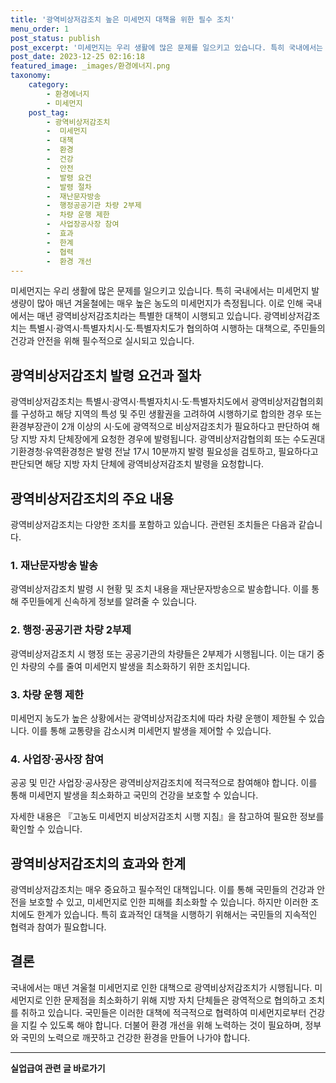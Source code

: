 ```yaml
---
title: '광역비상저감조치 높은 미세먼지 대책을 위한 필수 조치'
menu_order: 1
post_status: publish
post_excerpt: '미세먼지는 우리 생활에 많은 문제를 일으키고 있습니다. 특히 국내에서는 미세먼지 발생량이 많아 매년 겨울철에는 매우 높은 농도의 미세먼지가 측정됩니다. 이로 인해 국내에서는 매년 광역비상저감조치라는 특별한 대책이 시행되고 있습니다. 광역비상저감조치는 특별시 광역시 특별자치시 도 특별자치도가 협의하여 시행하는 대책으로, 주민들의 건강과 안전을 위해 필수적으로 실시되고 있습니다.'
post_date: 2023-12-25 02:16:18
featured_image: _images/환경에너지.png
taxonomy:
    category:
        - 환경에너지
        - 미세먼지
    post_tag:
        - 광역비상저감조치
        -  미세먼지
        -  대책
        -  환경
        -  건강
        -  안전
        -  발령 요건
        -  발령 절차
        -  재난문자방송
        -  행정공공기관 차량 2부제
        -  차량 운행 제한
        -  사업장공사장 참여
        -  효과
        -  한계
        -  협력
        -  환경 개선
---
```



미세먼지는 우리 생활에 많은 문제를 일으키고 있습니다. 특히 국내에서는 미세먼지 발생량이 많아 매년 겨울철에는 매우 높은 농도의 미세먼지가 측정됩니다. 이로 인해 국내에서는 매년 광역비상저감조치라는 특별한 대책이 시행되고 있습니다. 광역비상저감조치는 특별시·광역시·특별자치시·도·특별자치도가 협의하여 시행하는 대책으로, 주민들의 건강과 안전을 위해 필수적으로 실시되고 있습니다.

## 광역비상저감조치 발령 요건과 절차

광역비상저감조치는 특별시·광역시·특별자치시·도·특별자치도에서 광역비상저감협의회를 구성하고 해당 지역의 특성 및 주민 생활권을 고려하여 시행하기로 합의한 경우 또는 환경부장관이 2개 이상의 시·도에 광역적으로 비상저감조치가 필요하다고 판단하여 해당 지방 자치 단체장에게 요청한 경우에 발령됩니다. 광역비상저감협의회 또는 수도권대기환경청·유역환경청은 발령 전날 17시 10분까지 발령 필요성을 검토하고, 필요하다고 판단되면 해당 지방 자치 단체에 광역비상저감조치 발령을 요청합니다.

## 광역비상저감조치의 주요 내용

광역비상저감조치는 다양한 조치를 포함하고 있습니다. 관련된 조치들은 다음과 같습니다.

### 1. 재난문자방송 발송

광역비상저감조치 발령 시 현황 및 조치 내용을 재난문자방송으로 발송합니다. 이를 통해 주민들에게 신속하게 정보를 알려줄 수 있습니다.

### 2. 행정‧공공기관 차량 2부제

광역비상저감조치 시 행정 또는 공공기관의 차량들은 2부제가 시행됩니다. 이는 대기 중인 차량의 수를 줄여 미세먼지 발생을 최소화하기 위한 조치입니다.

### 3. 차량 운행 제한

미세먼지 농도가 높은 상황에서는 광역비상저감조치에 따라 차량 운행이 제한될 수 있습니다. 이를 통해 교통량을 감소시켜 미세먼지 발생을 제어할 수 있습니다.

### 4. 사업장‧공사장 참여

공공 및 민간 사업장‧공사장은 광역비상저감조치에 적극적으로 참여해야 합니다. 이를 통해 미세먼지 발생을 최소화하고 국민의 건강을 보호할 수 있습니다.

자세한 내용은 『고농도 미세먼지 비상저감조치 시행 지침』을 참고하여 필요한 정보를 확인할 수 있습니다.

## 광역비상저감조치의 효과와 한계

광역비상저감조치는 매우 중요하고 필수적인 대책입니다. 이를 통해 국민들의 건강과 안전을 보호할 수 있고, 미세먼지로 인한 피해를 최소화할 수 있습니다. 하지만 이러한 조치에도 한계가 있습니다. 특히 효과적인 대책을 시행하기 위해서는 국민들의 지속적인 협력과 참여가 필요합니다.

## 결론

국내에서는 매년 겨울철 미세먼지로 인한 대책으로 광역비상저감조치가 시행됩니다. 미세먼지로 인한 문제점을 최소화하기 위해 지방 자치 단체들은 광역적으로 협의하고 조치를 취하고 있습니다. 국민들은 이러한 대책에 적극적으로 협력하여 미세먼지로부터 건강을 지킬 수 있도록 해야 합니다. 더불어 환경 개선을 위해 노력하는 것이 필요하며, 정부와 국민의 노력으로 깨끗하고 건강한 환경을 만들어 나가야 합니다.
<!-- wp:separator -->
<hr class="wp-block-separator has-alpha-channel-opacity"/>
<!-- /wp:separator -->

<!-- wp:group {"backgroundColor":"base","layout":{"type":"constrained"}} -->
<div class="wp-block-group has-base-background-color has-background"><!-- wp:paragraph {"align":"center","fontSize":"medium"} -->
<p class="has-text-align-center has-large-font-size"><strong>실업급여 관련 글 바로가기</strong></p>
<!-- /wp:paragraph -->


<!-- wp:latest-posts
{"categories":[{"id":10977,"count":19,"description":"","link":"https://uknowlaw.com/category/%ec%8b%a4%ec%97%85%ea%b8%89%ec%97%ac/","name":"실업급여","slug":"실업급여","taxonomy":"category","parent":0,"meta":[],"_links":{"self":[{"href":"https://uknowlaw.com/wp-json/wp/v2/categories/10977"}],"collection":[{"href":"https://uknowlaw.com/wp-json/wp/v2/categories"}],"about":[{"href":"https://uknowlaw.com/wp-json/wp/v2/taxonomies/category"}],"wp:post_type":[{"href":"https://uknowlaw.com/wp-json/wp/v2/posts?categories=10977"}],"curies":[{"name":"wp","href":"https://api.w.org/{rel}","templated":true}]}}],"postsToShow":100,"excerptLength":28,"postLayout":"grid","columns":2,"featuredImageAlign":"left","featuredImageSizeSlug":"large","fontSize":"small"} /--></div>
<!-- /wp:group -->
